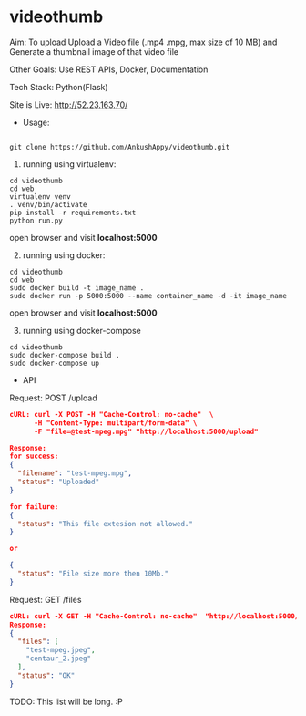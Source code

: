 # videothumb

Aim: To upload Upload a Video file (.mp4 .mpg, max size of 10 MB) and Generate a thumbnail image of that video file

Other Goals: Use REST APIs, Docker, Documentation

Tech Stack: Python(Flask)

Site is Live: http://52.23.163.70/
- Usage:
```buildoutcfg

git clone https://github.com/AnkushAppy/videothumb.git
```

1) running using virtualenv:

```buildoutcfg
cd videothumb
cd web
virtualenv venv
. venv/bin/activate
pip install -r requirements.txt
python run.py

```

open browser and visit **localhost:5000**

2) running using docker:
```buildoutcfg
cd videothumb
cd web
sudo docker build -t image_name .
sudo docker run -p 5000:5000 --name container_name -d -it image_name
```
open browser and visit **localhost:5000**
 
3) running using docker-compose
```buildoutcfg
cd videothumb
sudo docker-compose build .
sudo docker-compose up
```
- API

Request: POST /upload
```json
cURL: curl -X POST -H "Cache-Control: no-cache"  \
      -H "Content-Type: multipart/form-data" \
      -F "file=@test-mpeg.mpg" "http://localhost:5000/upload"

Response:
for success:
{
  "filename": "test-mpeg.mpg",
  "status": "Uploaded"
}

for failure:
{
  "status": "This file extesion not allowed."
}

or 

{
  "status": "File size more then 10Mb."
}

```

Request: GET /files
```json
cURL: curl -X GET -H "Cache-Control: no-cache"  "http://localhost:5000/files"
Response:
{
  "files": [
    "test-mpeg.jpeg",
    "centaur_2.jpeg"
  ],
  "status": "OK"
}

```

TODO:
This list will be long. :P




 
